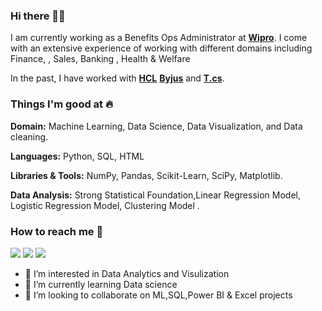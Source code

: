 ### Hi there 👋🏻 
I am currently working as a Benefits Ops Administrator at [**Wipro**](https://www.wipro.com/). I come with an extensive experience of working with different domains including Finance, , Sales, Banking , Health & Welfare

In the past, I have worked with [**HCL**](https://www.hcl.com/) [**Byjus**](https://www.byjus.com/) and [**T.cs**](https://www.tcs.com/).
### Things I'm good at :fire:

**Domain:**  Machine Learning, Data Science, Data Visualization, and Data cleaning.

**Languages:**  Python, SQL, HTML

**Libraries & Tools:** NumPy, Pandas, Scikit-Learn, SciPy, Matplotlib.

**Data Analysis:** Strong Statistical Foundation,Linear Regression Model, Logistic Regression Model, Clustering Model .

### How to reach me 📱

[<img target="_blank" src="https://img.icons8.com/cotton/64/000000/whatsapp--v4.png"/>](https://wa.me/917905509498) [<img target="_blank" src="https://img.icons8.com/doodle/64/000000/skype--v1.png"/>](https://join.skype.com/yTQT8iR5rb25) [<img target="_blank" src="https://img.icons8.com/doodle/64/000000/linkedin-circled.png"/>](https://www.linkedin.com/in/vishal-mishra-40535a191/) 

- 👀 I’m interested in Data Analytics and Visulization 
- 🌱 I’m currently learning Data science
- 💞️ I’m looking to collaborate on ML,SQL,Power BI & Excel projects

<!---
vishal0512/vishal0512 is a ✨ special ✨ repository because its `README.md` (this file) appears on your GitHub profile.
You can click the Preview link to take a look at your changes.
--->
